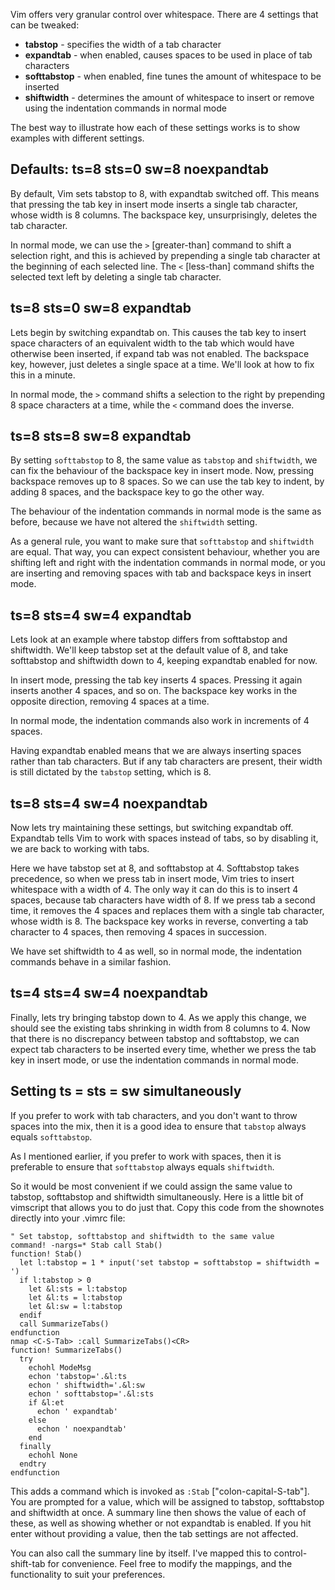 Vim offers very granular control over whitespace. There are 4 settings that
can be tweaked:

* **tabstop** - specifies the width of a tab character
* **expandtab** - when enabled, causes spaces to be used in place of tab characters
* **softtabstop** - when enabled, fine tunes the amount of whitespace to be inserted
* **shiftwidth** - determines the amount of whitespace to insert or remove using the indentation commands in normal mode

The best way to illustrate how each of these settings works is to show
examples with different settings.

Defaults: ts=8 sts=0 sw=8 noexpandtab
-------------------------------------

By default, Vim sets tabstop to 8, with expandtab switched off. This means
that pressing the tab key in insert mode inserts a single tab character, whose
width is 8 columns. The backspace key, unsurprisingly, deletes the tab character.

In normal mode, we can use the `>` [greater-than] command to
shift a selection right, and this is achieved by prepending a single tab
character at the beginning of each selected line. The `<`
[less-than] command shifts the selected text left by deleting a
single tab character.

ts=8 sts=0 sw=8 expandtab
-------------------------

Lets begin by switching expandtab on. This causes the tab key to insert
space characters of an equivalent width to the tab which would have otherwise
been inserted, if expand tab was not enabled. The backspace key, however, just
deletes a single space at a time. We'll look at how to fix this in a minute.

In normal mode, the `>` command shifts a selection to the right by prepending
8 space characters at a time, while the `<` command does the inverse.

ts=8 sts=8 sw=8 expandtab
-------------------------

By setting `softtabstop` to 8, the same value as `tabstop` and `shiftwidth`,
we can fix the behaviour of the backspace key in insert mode. Now, pressing
backspace removes up to 8 spaces. So we can use the tab key to indent, by
adding 8 spaces, and the backspace key to go the other way.

The behaviour of the indentation commands in normal mode is the same as
before, because we have not altered the `shiftwidth` setting.

As a general rule, you want to make sure that `softtabstop` and `shiftwidth`
are equal. That way, you can expect consistent behaviour, whether you are
shifting left and right with the indentation commands in normal mode, or you
are inserting and removing spaces with tab and backspace keys in insert mode.

ts=8 sts=4 sw=4 expandtab
-------------------------

Lets look at an example where tabstop differs from softtabstop and shiftwidth.
We'll keep tabstop set at the default value of 8, and take softtabstop and
shiftwidth down to 4, keeping expandtab enabled for now. 

In insert mode, pressing the tab key inserts 4 spaces. Pressing it again
inserts another 4 spaces, and so on. The backspace key works in the opposite
direction, removing 4 spaces at a time. 

In normal mode, the indentation commands also work in increments of 4 spaces.

Having expandtab enabled means that we are always inserting spaces rather than
tab characters. But if any tab characters are present, their width is still
dictated by the `tabstop` setting, which is 8.


ts=8 sts=4 sw=4 noexpandtab
---------------------------

Now lets try maintaining these settings, but switching expandtab off.
Expandtab tells Vim to work with spaces instead of tabs, so by disabling it,
we are back to working with tabs. 

Here we have tabstop set at 8, and softtabstop at 4. Softtabstop takes
precedence, so when we press tab in insert mode, Vim tries to insert
whitespace with a width of 4. The only way it can do this is to insert 4
spaces, because tab characters have width of 8. If we press tab a second time,
it removes the 4 spaces and replaces them with a single tab character, whose
width is 8. The backspace key works in reverse, converting a tab character to
4 spaces, then removing 4 spaces in succession.

We have set shiftwidth to 4 as well, so in normal mode, the indentation
commands behave in a similar fashion. 

ts=4 sts=4 sw=4 noexpandtab
---------------------------

Finally, lets try bringing tabstop down to 4. As we apply this change, we should see the existing tabs shrinking in width from 8 columns to 4. Now that there is no discrepancy between tabstop and softtabstop, we can expect tab characters to be inserted every time, whether we press the tab key in insert mode, or use the indentation commands in normal mode. 

Setting ts = sts = sw simultaneously
------------------------------------

If you prefer to work with tab characters, and you don't want to throw spaces into the mix, then it is a good idea to ensure that `tabstop` always equals `softtabstop`. 

As I mentioned earlier, if you prefer to work with spaces, then it is preferable to ensure that `softtabstop` always equals `shiftwidth`. 

So it would be most convenient if we could assign the same value to tabstop, softtabstop and shiftwidth simultaneously. Here is a little bit of vimscript that allows you to do just that. Copy this code from the shownotes directly into your .vimrc file:

    " Set tabstop, softtabstop and shiftwidth to the same value
    command! -nargs=* Stab call Stab()
    function! Stab()
      let l:tabstop = 1 * input('set tabstop = softtabstop = shiftwidth = ')
      if l:tabstop > 0
        let &l:sts = l:tabstop
        let &l:ts = l:tabstop
        let &l:sw = l:tabstop
      endif
      call SummarizeTabs()
    endfunction
    nmap <C-S-Tab> :call SummarizeTabs()<CR>
    function! SummarizeTabs()
      try
        echohl ModeMsg
        echon 'tabstop='.&l:ts
        echon ' shiftwidth='.&l:sw
        echon ' softtabstop='.&l:sts 
        if &l:et
          echon ' expandtab'
        else
          echon ' noexpandtab'
        end
      finally
        echohl None
      endtry
    endfunction

This adds a command which is invoked as `:Stab` ["colon-capital-S-tab"]. You are prompted for a value, which will be assigned to tabstop, softtabstop and shiftwidth at once. A summary line then shows the value of each of these, as well as showing whether or not expandtab is enabled. If you hit enter without providing a value, then the tab settings are not affected.

You can also call the summary line by itself. I've mapped this to control-shift-tab for convenience. Feel free to modify the mappings, and the functionality to suit your preferences.